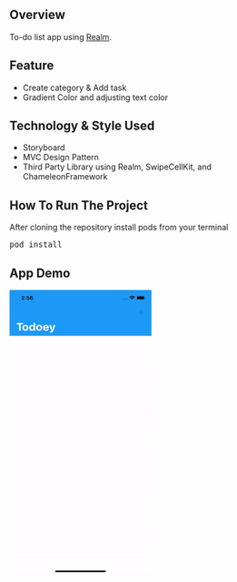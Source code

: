 ## Overview
To-do list app using [Realm](https://realm.io).

## Feature
* Create category & Add task
* Gradient Color and adjusting text color

## Technology & Style Used
* Storyboard
* MVC Design Pattern
* Third Party Library using Realm, SwipeCellKit, and ChameleonFramework

## How To Run The Project
After cloning the repository install pods from your terminal
<pre>pod install</pre>

## App Demo
<img src="appPreview/appPreview.gif" width=250 height=500>
 
